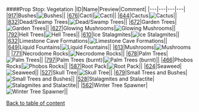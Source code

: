 ####Prop Stop: Vegetation
|ID|Name|Preview|Comment|
|---|---|---|---|
|[917](https://github.com/alexey-lysiuk/Realm667-AAA-Cache/raw/master/0917.zip)|Bushes|![Bushes](http://www.realm667.com//images/content/repository/propstop/Bushes.png)||
|[676](https://github.com/alexey-lysiuk/Realm667-AAA-Cache/raw/master/0676.zip)|Cacti|![Cacti](http://www.realm667.com//images/content/repository/propstop/Cacti.png)||
|[644](https://github.com/alexey-lysiuk/Realm667-AAA-Cache/raw/master/0644.zip)|Cactus|![Cactus](http://www.realm667.com//images/content/repository/propstop/Cactus_a.png)||
|[832](https://github.com/alexey-lysiuk/Realm667-AAA-Cache/raw/master/0832.zip)|Dead/Swamp Trees|![Dead/Swamp Trees](http://www.realm667.com//images/content/repository/propstop/DeadSwampTrees.png)||
|[672](https://github.com/alexey-lysiuk/Realm667-AAA-Cache/raw/master/0672.zip)|Garden Trees|![Garden Trees](http://www.realm667.com//images/content/repository/propstop/Garden.png)||
|[627](https://github.com/alexey-lysiuk/Realm667-AAA-Cache/raw/master/0627.zip)|Glowing Mushrooms|![Glowing Mushrooms](http://www.realm667.com//images/content/repository/propstop/GlowingMushrooms.png)||
|[792](https://github.com/alexey-lysiuk/Realm667-AAA-Cache/raw/master/0792.zip)|Hell Trees|![Hell Trees](http://www.realm667.com//images/content/repository/propstop/HellTrees.png)||
|[610](https://github.com/alexey-lysiuk/Realm667-AAA-Cache/raw/master/0610.zip)|Ice Stalagmites|![Ice Stalagmites](http://www.realm667.com//images/content/repository/propstop/IceStalagmites.png)||
|[632](https://github.com/alexey-lysiuk/Realm667-AAA-Cache/raw/master/0632.zip)|Limestone Cave Formations|![Limestone Cave Formations](http://www.realm667.com//images/content/repository/propstop/LimestoneCaveFormationsPic.png)||
|[649](https://github.com/alexey-lysiuk/Realm667-AAA-Cache/raw/master/0649.zip)|Liquid Fountains|![Liquid Fountains](http://www.realm667.com//images/content/repository/propstop/LiqFountains.png)||
|[613](https://github.com/alexey-lysiuk/Realm667-AAA-Cache/raw/master/0613.zip)|Mushrooms|![Mushrooms](http://www.realm667.com//images/content/repository/propstop/Mushrooms.png)||
|[771](https://github.com/alexey-lysiuk/Realm667-AAA-Cache/raw/master/0771.zip)|Necrodome Rocks|![Necrodome Rocks](http://www.realm667.com/None)||
|[678](https://github.com/alexey-lysiuk/Realm667-AAA-Cache/raw/master/0678.zip)|Palm Trees|![Palm Trees](http://www.realm667.com//images/content/repository/propstop/PalmTrees.png)||
|[797](https://github.com/alexey-lysiuk/Realm667-AAA-Cache/raw/master/0797.zip)|Palm Trees (burnt)|![Palm Trees (burnt)](http://www.realm667.com//images/content/repository/propstop/PalmTreesBurnt.png)||
|[466](https://github.com/alexey-lysiuk/Realm667-AAA-Cache/raw/master/0466.zip)|Phobos Rocks|![Phobos Rocks](http://www.realm667.com//images/content/repository/propstop/PhobosRocks.png)||
|[587](https://github.com/alexey-lysiuk/Realm667-AAA-Cache/raw/master/0587.zip)|Root Pack|![Root Pack](http://www.realm667.com//images/content/repository/propstop/RootPack.png)||
|[624](https://github.com/alexey-lysiuk/Realm667-AAA-Cache/raw/master/0624.zip)|Seaweed|![Seaweed](http://www.realm667.com//images/content/repository/propstop/seaweed.png)||
|[527](https://github.com/alexey-lysiuk/Realm667-AAA-Cache/raw/master/0527.zip)|Skull Tree|![Skull Tree](http://www.realm667.com//images/content/repository/propstop/SkullTree.png)||
|[679](https://github.com/alexey-lysiuk/Realm667-AAA-Cache/raw/master/0679.zip)|Small Trees and Bushes|![Small Trees and Bushes](http://www.realm667.com//images/content/repository/propstop/SmallTreesnBushes.png)||
|[528](https://github.com/alexey-lysiuk/Realm667-AAA-Cache/raw/master/0528.zip)|Stalagmites and Stalactite|![Stalagmites and Stalactite](http://www.realm667.com//images/content/repository/propstop/Stalagmites.png)||
|[562](https://github.com/alexey-lysiuk/Realm667-AAA-Cache/raw/master/0562.zip)|Winter Tree Spawner|![Winter Tree Spawner](http://www.realm667.com//images/content/repository/propstop/WinterTreeSpawner.png)||

[Back to table of content](../readme.md)
